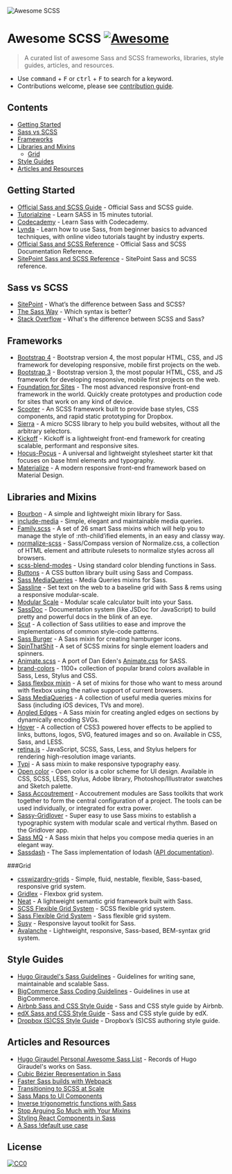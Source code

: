 ![Awesome SCSS](https://raw.githubusercontent.com/Famolus/awesome-scss/master/awesome-scss-logo.png)

# Awesome SCSS [![Awesome](https://cdn.rawgit.com/sindresorhus/awesome/d7305f38d29fed78fa85652e3a63e154dd8e8829/media/badge.svg)](https://github.com/sindresorhus/awesome)

> A curated list of awesome Sass and SCSS frameworks, libraries, style guides, articles, and resources.

- Use <kbd>command</kbd> + <kbd>F</kbd> or <kbd>ctrl</kbd> + <kbd>F</kbd> to search for a keyword.
- Contributions welcome, please see [contribution guide](contributing.md).

## Contents
- [Getting Started](#getting-started)
- [Sass vs SCSS](#sass-vs-scss)
- [Frameworks](#frameworks)
- [Libraries and Mixins](#libraries-and-mixins)
  - [Grid](#grid)
- [Style Guides](#style-guides)
- [Articles and Resources](#articles-and-resources)

## Getting Started
- [Official Sass and SCSS Guide](http://sass-lang.com/guide) - Official Sass and SCSS guide.
- [Tutorialzine](http://tutorialzine.com/2016/01/learn-sass-in-15-minutes/) - Learn SASS in 15 minutes tutorial.
- [Codecademy](https://www.codecademy.com/learn/learn-sass) - Learn Sass with Codecademy.
- [Lynda](https://www.lynda.com/SASS-training-tutorials/1435-0.html) - Learn how to use Sass, from beginner basics to advanced techniques, with online video tutorials taught by industry experts.
- [Official Sass and SCSS Reference](http://sass-lang.com/documentation/file.SASS_REFERENCE.html) - Official Sass and SCSS Documentation Reference.
- [SitePoint Sass and SCSS Reference](https://www.sitepoint.com/sass-reference/) - SitePoint Sass and SCSS reference.

## Sass vs SCSS
- [SitePoint](https://www.sitepoint.com/whats-difference-sass-scss/) - What’s the difference between Sass and SCSS?
- [The Sass Way](http://thesassway.com/editorial/sass-vs-scss-which-syntax-is-better) - Which syntax is better?
- [Stack Overflow](http://stackoverflow.com/questions/5654447/whats-the-difference-between-scss-and-sass) - What's the difference between SCSS and Sass?

## Frameworks
- [Bootstrap 4](https://github.com/twbs/bootstrap) - Bootstrap version 4, the most popular HTML, CSS, and JS framework for developing responsive, mobile first projects on the web.
- [Bootstrap 3](https://github.com/twbs/bootstrap-sass) - Bootstrap version 3, the most popular HTML, CSS, and JS framework for developing responsive, mobile first projects on the web.
- [Foundation for Sites](https://github.com/zurb/foundation-sites) - The most advanced responsive front-end framework in the world. Quickly create prototypes and production code for sites that work on any kind of device.
- [Scooter](http://dropbox.github.io/scooter/) - An SCSS framework built to provide base styles, CSS components, and rapid static prototyping for Dropbox.
- [Sierra](http://sierra-library.github.io/) - A micro SCSS library to help you build websites, without all the arbitrary selectors.
- [Kickoff](http://trykickoff.com) - Kickoff is a lightweight front-end framework for creating scalable, performant and responsive sites.
- [Hocus-Pocus](http://hocus-pocus.io) - A universal and lightweight stylesheet starter kit that focuses on base html elements and typography.
- [Materialize](http://materializecss.com) - A modern responsive front-end framework based on Material Design.

## Libraries and Mixins
- [Bourbon](http://bourbon.io/) - A simple and lightweight mixin library for Sass.
- [include-media](http://include-media.com/) - Simple, elegant and maintainable media queries.
- [Family.scss](http://lukyvj.github.io/family.scss/) - A set of 26 smart Sass mixins which will help you to manage the style of :nth-child’ified elements, in an easy and classy way.
- [normalize-scss](https://github.com/JohnAlbin/normalize-scss) -  Sass/Compass version of Normalize.css, a collection of HTML element and attribute rulesets to normalize styles across all browsers.
- [scss-blend-modes](https://github.com/heygrady/scss-blend-modes) - Using standard color blending functions in Sass.
- [Buttons](https://github.com/alexwolfe/Buttons) - A CSS button library built using Sass and Compass.
- [Sass MediaQueries](https://github.com/paranoida/sass-mediaqueries) - Media Queries mixins for Sass.
- [Sassline](https://sassline.com/) - Set text on the web to a baseline grid with Sass & rems using a responsive modular-scale.
- [Modular Scale](https://github.com/modularscale/modularscale-sass) - Modular scale calculator built into your Sass.
- [SassDoc](http://sassdoc.com/) - Documentation system (like JSDoc for JavaScript) to build pretty and powerful docs in the blink of an eye.
- [Scut](https://github.com/davidtheclark/scut) - A collection of Sass utilities to ease and improve the implementations of common style-code patterns.
- [Sass Burger](https://github.com/jorenvanhee/sass-burger) - A Sass mixin for creating hamburger icons.
- [SpinThatShit](https://matejkustec.github.io/SpinThatShit/) - A set of SCSS mixins for single element loaders and spinners.
- [Animate.scss](https://github.com/geoffgraham/animate.scss) -  A port of Dan Eden's [Animate.css](https://daneden.github.io/animate.css/) for SASS.
- [brand-colors](http://brand-colors.com/) - 1100+ collection of popular brand colors available in Sass, Less, Stylus and CSS.
- [Sass flexbox mixin](https://github.com/mastastealth/sass-flex-mixin) - A set of mixins for those who want to mess around with flexbox using the native support of current browsers.
- [Sass MediaQueries](http://paranoida.github.io/sass-mediaqueries/) - A collection of useful media queries mixins for Sass (including iOS devices, TVs and more).
- [Angled Edges](https://github.com/josephfusco/angled-edges) - A Sass mixin for creating angled edges on sections by dynamically encoding SVGs.
- [Hover](http://ianlunn.github.io/Hover/) - A collection of CSS3 powered hover effects to be applied to links, buttons, logos, SVG, featured images and so on. Available in CSS, Sass, and LESS.
- [retina.js](https://github.com/imulus/retinajs) - JavaScript, SCSS, Sass, Less, and Stylus helpers for rendering high-resolution image variants.
- [Typi](https://github.com/zellwk/typi) - A sass mixin to make responsive typography easy.
- [Open color](https://github.com/yeun/open-color) - Open color is a color scheme for UI design. Available in CSS, SCSS, LESS, Stylus, Adobe library, Photoshop/Illustrator swatches and Sketch palette.
- [Sass Accoutrement](http://oddbird.net/accoutrement/) - Accoutrement modules are Sass toolkits that work together to form the central configuration of a project. The tools can be used individually, or integrated for extra power.
- [Sassy-Gridlover](https://github.com/hiulit/Sassy-Gridlover) - Super easy to use Sass mixins to establish a typographic system with modular scale and vertical rhythm. Based on the Gridlover app.
- [Sass MQ](https://github.com/sass-mq/sass-mq) - A Sass mixin that helps you compose media queries in an elegant way.
- [Sassdash](https://github.com/davidkpiano/sassdash) - The Sass implementation of lodash ([API documentation](http://davidkpiano.github.io/sassdash)).

###Grid
- [csswizardry-grids](http://csswizardry.com/csswizardry-grids/) - Simple, fluid, nestable, flexible, Sass-based, responsive grid system.
- [Gridlex](http://gridlex.devlint.fr/) - Flexbox grid system.
- [Neat](http://neat.bourbon.io/) - A lightweight semantic grid framework built with Sass.
- [SCSS Flexible Grid System](http://flexible.gs/install/scss) - SCSS flexible grid system.
- [Sass Flexible Grid System](http://flexible.gs/install/sass) - Sass flexible grid system.
- [Susy](https://github.com/oddbird/susy) - Responsive layout toolkit for Sass.
- [Avalanche](http://colourgarden.net/avalanche) - Lightweight, responsive, Sass-based, BEM-syntax grid system.

## Style Guides
- [Hugo Giraudel's Sass Guidelines](https://sass-guidelin.es/) - Guidelines for writing sane, maintainable and scalable Sass.
- [BigCommerce Sass Coding Guidelines](https://github.com/bigcommerce/sass-style-guide) - Guidelines in use at BigCommerce.
- [Airbnb Sass and CSS Style Guide](https://github.com/airbnb/css) - Sass and CSS style guide by Airbnb.
- [edX Sass and CSS Style Guide](https://github.com/edx/ux-pattern-library/wiki/Styleguide:-Sass-&-CSS) - Sass and CSS style guide by edX.
- [Dropbox (S)CSS Style Guide](https://github.com/dropbox/css-style-guide) - Dropbox’s (S)CSS authoring style guide.

## Articles and Resources
- [Hugo Giraudel Personal Awesome Sass List](https://github.com/HugoGiraudel/awesome-sass) - Records of Hugo Giraudel's works on Sass. 
- [Cubic Bézier Representation in Sass](http://thesassway.com/advanced/cubic-bezier-representation-in-sass)
- [Faster Sass builds with Webpack](http://eng.localytics.com/faster-sass-builds-with-webpack/)
- [Transitioning to SCSS at Scale](https://codeascraft.com/2015/02/02/transitioning-to-scss-at-scale/)
- [Sass Maps to UI Components](https://blog.prototypr.io/sass-maps-to-ui-components-f14e1f34412e#.9zt0s0rxt)
- [Inverse trigonometric functions with Sass](http://thesassway.com/advanced/inverse-trigonometric-functions-with-sass)
- [Stop Arguing So Much with Your Mixins](http://sassbreak.com/stop-arguing-with-your-mixins)
- [Styling React Components in Sass](http://hugogiraudel.com/2015/06/18/styling-react-components-in-sass/)
- [A Sass !default use case](https://robots.thoughtbot.com/sass-default)

## License
[![CC0](http://mirrors.creativecommons.org/presskit/buttons/88x31/svg/cc-zero.svg)](https://creativecommons.org/publicdomain/zero/1.0/)
